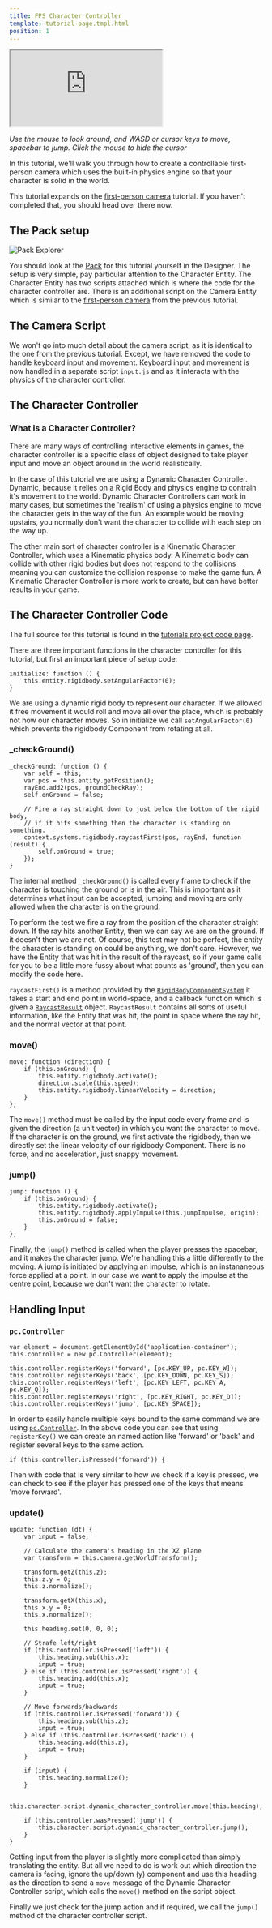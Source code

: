 ```yaml
---
title: FPS Character Controller
template: tutorial-page.tmpl.html
position: 1
---
```


<iframe src="http://apps.playcanvas.com/playcanvas/tutorials/fps_character_controller?overlay=false" ></iframe>

*Use the mouse to look around, and WASD or cursor keys to move, spacebar to jump. Click the mouse to hide the cursor*

In this tutorial, we'll walk you through how to create a controllable first-person camera which uses the built-in physics engine so that your character is solid in the world.

This tutorial expands on the [first-person camera][1] tutorial. If you haven't completed that, you should head over there now.

## The Pack setup

![Pack Explorer][2]

You should look at the [Pack][3] for this tutorial yourself in the Designer. The setup is very simple, pay particular attention to the Character Entity. The Character Entity has two scripts attached which is where the code for the character controller are. There is an additional script on the Camera Entity which is similar to the [first-person camera][1] from the previous tutorial.

## The Camera Script

We won't go into much detail about the camera script, as it is identical to the one from the previous tutorial. Except, we have removed the code to handle keyboard input and movement. Keyboard input and movement is now handled in a separate script `input.js` and as it interacts with the physics of the character controller.

## The Character Controller

### What is a Character Controller?

There are many ways of controlling interactive elements in games, the character controller is a specific class of object designed to take player input and move an object around in the world realistically.

In the case of this tutorial we are using a Dynamic Character Controller. Dynamic, because it relies on a Rigid Body and physics engine to contrain it's movement to the world. Dynamic Character Controllers can work in many cases, but sometimes the 'realism' of using a physics engine to move the character gets in the way of the fun. An example would be moving upstairs, you normally don't want the character to collide with each step on the way up.

The other main sort of character controller is a Kinematic Character Controller, which uses a Kinematic physics body. A Kinematic body can collide with other rigid bodies but does not respond to the collisions meaning you can customize the collision response to make the game fun. A Kinematic Character Controller is more work to create, but can have better results in your game.

## The Character Controller Code

The full source for this tutorial is found in the [tutorials project code page][4].

There are three important functions in the character controller for this tutorial, but first an important piece of setup code:

~~~javascript~~~
initialize: function () {
    this.entity.rigidbody.setAngularFactor(0);
}
~~~

We are using a dynamic rigid body to represent our character. If we allowed it free movement it would roll and move all over the place, which is probably not how our character moves. So in initialize we call `setAngularFactor(0)` which prevents the rigidbody Component from rotating at all.

### _checkGround()
~~~javascript~~~
_checkGround: function () {
    var self = this;
    var pos = this.entity.getPosition();
    rayEnd.add2(pos, groundCheckRay);
    self.onGround = false;

    // Fire a ray straight down to just below the bottom of the rigid body,
    // if it hits something then the character is standing on something.
    context.systems.rigidbody.raycastFirst(pos, rayEnd, function (result) {
        self.onGround = true;
    });
}
~~~

The internal method `_checkGround()` is called every frame to check if the character is touching the ground or is in the air. This is important as it determines what input can be accepted, jumping and moving are only allowed when the character is on the ground.

To perform the test we fire a ray from the position of the character straight down. If the ray hits another Entity, then we can say we are on the ground. If it doesn't then we are not. Of course, this test may not be perfect, the entity the character is standing on could be anything, we don't care. However, we have the Entity that was hit in the result of the raycast, so if your game calls for you to be a little more fussy about what counts as 'ground', then you can modify the code here.

`raycastFirst()` is a method provided by the [`RigidBodyComponentSystem`][5] it takes a start and end point in world-space, and a callback function which is given a [`RaycastResult`][6] object. `RaycastResult` contains all sorts of useful information, like the Entity that was hit, the point in space where the ray hit, and the normal vector at that point.

### move()
~~~javascript~~~
move: function (direction) {
    if (this.onGround) {
        this.entity.rigidbody.activate();
        direction.scale(this.speed);
        this.entity.rigidbody.linearVelocity = direction;
    }
},
~~~

The `move()` method must be called by the input code every frame and is given the direction (a unit vector) in which you want the character to move. If the character is on the ground, we first activate the rigidbody, then we directly set the linear velocity of our rigidbody Component. There is no force, and no acceleration, just snappy movement.

### jump()
~~~javascript~~~
jump: function () {
    if (this.onGround) {
        this.entity.rigidbody.activate();
        this.entity.rigidbody.applyImpulse(this.jumpImpulse, origin);
        this.onGround = false;
    }
},
~~~

Finally, the `jump()` method is called when the player presses the spacebar, and it makes the character jump. We're handling this a little differently to the moving. A jump is initiated by applying an impulse, which is an instananeous force applied at a point. In our case we want to apply the impulse at the centre point, because we don't want the character to rotate.


## Handling Input

### `pc.Controller`

~~~javascript~~~
var element = document.getElementById('application-container');
this.controller = new pc.Controller(element);

this.controller.registerKeys('forward', [pc.KEY_UP, pc.KEY_W]);
this.controller.registerKeys('back', [pc.KEY_DOWN, pc.KEY_S]);
this.controller.registerKeys('left', [pc.KEY_LEFT, pc.KEY_A, pc.KEY_Q]);
this.controller.registerKeys('right', [pc.KEY_RIGHT, pc.KEY_D]);
this.controller.registerKeys('jump', [pc.KEY_SPACE]);
~~~

In order to easily handle multiple keys bound to the same command we are using [`pc.Controller`][7]. In the above code you can see that using `registerKey()` we can create an named action like 'forward' or 'back' and register several keys to the same action.

~~~javascript~~~
if (this.controller.isPressed('forward')) {
~~~

Then with code that is very similar to how we check if a key is pressed, we can check to see if the player has pressed one of the keys that means 'move forward'.

### update()

~~~javascript~~~
update: function (dt) {
    var input = false;

    // Calculate the camera's heading in the XZ plane
    var transform = this.camera.getWorldTransform();

    transform.getZ(this.z);
    this.z.y = 0;
    this.z.normalize();

    transform.getX(this.x);
    this.x.y = 0;
    this.x.normalize();

    this.heading.set(0, 0, 0);

    // Strafe left/right
    if (this.controller.isPressed('left')) {
        this.heading.sub(this.x);
        input = true;
    } else if (this.controller.isPressed('right')) {
        this.heading.add(this.x);
        input = true;
    }

    // Move forwards/backwards
    if (this.controller.isPressed('forward')) {
        this.heading.sub(this.z);
        input = true;
    } else if (this.controller.isPressed('back')) {
        this.heading.add(this.z);
        input = true;
    }

    if (input) {
        this.heading.normalize();
    }

    this.character.script.dynamic_character_controller.move(this.heading);

    if (this.controller.wasPressed('jump')) {
        this.character.script.dynamic_character_controller.jump();
    }
}
~~~

Getting input from the player is slightly more complicated than simply translating the entity. But all we need to do is work out which direction the camera is facing, ignore the up/down (y) component and use this heading as the direction to send a `move` message of the Dynamic Character Controller script, which calls the `move()` method on the script object.

Finally we just check for the jump action and if required, we call the `jump()` method of the character controller script.

[1]: /tutorials/intermediate/first-person-camera
[3]: http://playcanvas.com/playcanvas/tutorials/designer/pack/329678
[4]: https://playcanvas.com/playcanvas/tutorials/code
[5]: /engine/api/stable/symbols/pc.RigidBodyComponentSystem.html
[6]: /engine/api/stable/symbols/pc.RaycastResult.html
[7]: /engine/api/stable/symbols/pc.Controller.html
[2]: /images/tutorials/fps_controller_pack.png
